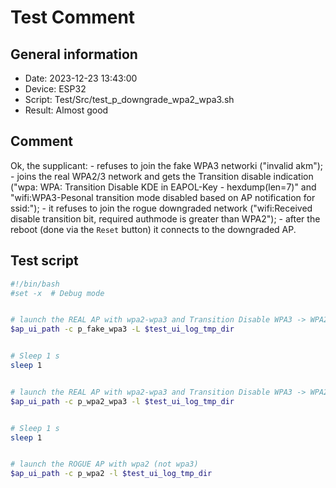# Test Comment

## General information

- Date:       2023-12-23 13:43:00
- Device:     ESP32
- Script:     Test/Src/test_p_downgrade_wpa2_wpa3.sh
- Result:     Almost good

## Comment

Ok, the supplicant:
    - refuses to join the fake WPA3 networki ("invalid akm");
    - joins the real WPA2/3 network and gets the Transition disable indication ("wpa: WPA: Transition Disable KDE in EAPOL-Key - hexdump(len=7)" and "wifi:WPA3-Pesonal transition mode disabled based on AP notification for ssid:");
    - it refuses to join the rogue downgraded network ("wifi:Received disable transition bit, required authmode is greater than WPA2");
    - after the reboot (done via the `Reset` button) it connects to the downgraded AP.

## Test script

```bash
#!/bin/bash
#set -x  # Debug mode


# launch the REAL AP with wpa2-wpa3 and Transition Disable WPA3 -> WPA2
$ap_ui_path -c p_fake_wpa3 -L $test_ui_log_tmp_dir


# Sleep 1 s
sleep 1


# launch the REAL AP with wpa2-wpa3 and Transition Disable WPA3 -> WPA2
$ap_ui_path -c p_wpa2_wpa3 -l $test_ui_log_tmp_dir


# Sleep 1 s
sleep 1


# launch the ROGUE AP with wpa2 (not wpa3)
$ap_ui_path -c p_wpa2 -l $test_ui_log_tmp_dir

```
